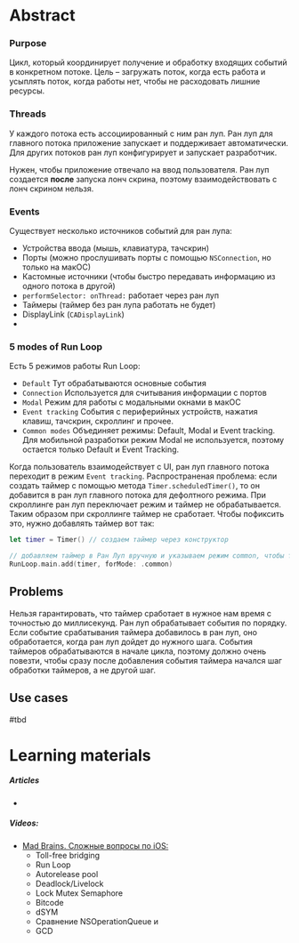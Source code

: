 # Abstract

### Purpose
Цикл, который координирует получение и обработку входящих событий в конкретном потоке. 
Цель – загружать поток, когда есть работа и усыплять поток, когда работы нет, чтобы не расходовать лишние ресурсы.

### Threads
У каждого потока есть ассоциированный с ним ран луп. Ран луп для главного потока приложение запускает и поддерживает автоматически. Для других потоков ран луп конфигурирует и запускает разработчик.

Нужен, чтобы приложение отвечало на ввод пользователя. Ран луп создается __после__ запуска лонч скрина, поэтому взаимодействовать с лонч скрином нельзя.

### Events
Существует несколько источников событий для ран лупа:
- Устройства ввода (мышь, клавиатура, тачскрин)
- Порты (можно прослушивать порты с помощью `NSConnection`, но только на макОС)
- Кастомные источники (чтобы быстро передавать информацию из одного потока в другой)
- `performSelector: onThread:`  работает через ран луп
- Таймеры (таймер без ран лупа работать не будет)
- DisplayLink (`CADisplayLink`)
- 

### 5 modes of Run Loop
Есть 5 режимов работы Run Loop:
- `Default`
  Тут обрабатываются основные события
- `Connection`
  Используется для считывания информации с портов 
- `Modal`
  Режим для работы с модальными окнами в макОС
- `Event tracking`
  События с периферийных устройств, нажатия клавиш, тачскрин, скроллинг и прочее.
- `Common modes`
  Объединяет режимы: Default, Modal и Event tracking. Для мобильной разработки режим Modal не используется, поэтому остается только Default и Event Tracking.

Когда пользователь взаимодействует с UI, ран луп главного потока переходит в режим `Event tracking`.
Распространеная проблема: если создать таймер с помощью метода `Timer.scheduledTimer()`, то он добавится в ран луп главного потока для дефолтного режима. При скроллинге ран луп переключает режим и таймер не обрабатывается. Таким образом при скроллинге таймер не сработает. Чтобы пофиксить это, нужно добавлять таймер вот так:
```swift 
let timer = Timer() // создаем таймер через конструктор

// добавляем таймер в Ран Луп вручную и указываем режим common, чтобы таймер обрабатывался и в deafult и в режиме event tracking
RunLoop.main.add(timer, forMode: .common)
```

## Problems
Нельзя гарантировать, что таймер сработает в нужное нам время с точностью до миллисекунд. Ран луп обрабатывает события по порядку. Если событие срабатывания таймера добавилось в ран луп, оно обработается, когда ран луп дойдет до нужного шага. События таймеров обрабатываются в начале цикла, поэтому должно очень повезти, чтобы сразу после добавления события таймера начался шаг обработки таймеров, а не другой шаг.

## Use cases
#tbd 

# Learning materials
##### Articles
- 
##### Videos:
- [Mad Brains. Сложные вопросы по iOS: ](https://www.youtube.com/watch?v=pWXgH-GbRSU)
	- Toll-free bridging
	- Run Loop
	- Autorelease pool
	- Deadlock/Livelock
	- Lock Mutex Semaphore
	- Bitcode
	- dSYM
	- Сравнение NSOperationQueue и
	- GCD
